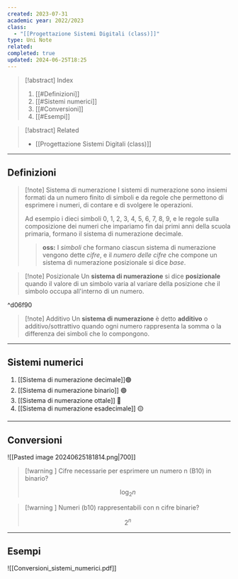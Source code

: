 ```yaml
---
created: 2023-07-31
academic year: 2022/2023
class:
  - "[[Progettazione Sistemi Digitali (class)]]"
type: Uni Note
related: 
completed: true
updated: 2024-06-25T18:25
---
```


>[!abstract] Index
>1. [[#Definizioni]]
>2. [[#Sistemi numerici]]
>3. [[#Conversioni]]
>4. [[#Esempi]]

>[!abstract] Related
>- [[Progettazione Sistemi Digitali (class)]]

---
## Definizioni

>[!note] Sistema di numerazione
>I sistemi di numerazione sono insiemi formati da un numero finito di simboli e da regole che permettono di esprimere i numeri, di contare e di svolgere le operazioni.
>
>Ad esempio i dieci simboli 0, 1, 2, 3, 4, 5, 6, 7, 8, 9, e le regole sulla composizione dei numeri che impariamo fin dai primi anni della scuola primaria, formano il sistema di numerazione decimale.
>
>>**oss:** I *simboli* che formano ciascun sistema di numerazione vengono dette *cifre*, e il *numero delle cifre* che compone un sistema di numerazione posizionale si dice *base*.

>[!note] Posizionale
Un **sistema di numerazione** si dice **posizionale** quando il valore di un simbolo varia al variare della posizione che il simbolo occupa all'interno di un numero.

^d06f90

>[!note] Additivo
>Un **sistema di numerazione** è detto **additivo** o additivo/sottrattivo quando ogni numero rappresenta la somma o la differenza dei simboli che lo compongono.

---
## Sistemi numerici 

1. [[Sistema di numerazione decimale]]🟢
2. [[Sistema di numerazione binario]] 🟢
3. [[Sistema di numerazione ottale]] 🔴
4. [[Sistema di numerazione esadecimale]] 🟡

---
## Conversioni

![[Pasted image 20240625181814.png|700]]

>[!warning ]  Cifre necessarie per esprimere un numero n (B10) in binario?
>
>$$ \log_{2}{n} $$

>[!warning ]  Numeri (b10) rappresentabili con n cifre binarie?
>
>$$ 2^{n} $$

---
## Esempi

![[Conversioni_sistemi_numerici.pdf]]
